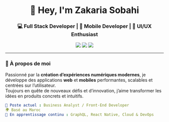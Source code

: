 <!-- PROFIL GITHUB README DE ZAKARIA SOBAHI -->

<h1 align="center">👋 Hey, I'm Zakaria Sobahi</h1>
<h3 align="center">💻 Full Stack Developer | 📱 Mobile Developer | 🎨 UI/UX Enthusiast</h3>

<p align="center">
  <a href="https://linkedin.com/in/votre-profil"><img src="https://img.shields.io/badge/LinkedIn-0077B5.svg?&style=for-the-badge&logo=linkedin&logoColor=white"/></a>
  <a href="mailto:sobahi.zakaria@agadev.io"><img src="https://img.shields.io/badge/Email-D14836?style=for-the-badge&logo=gmail&logoColor=white"/></a>
  <a href="https://votre-portfolio.com"><img src="https://img.shields.io/badge/Portfolio-000000?style=for-the-badge&logo=vercel&logoColor=white"/></a>
</p>

---

### 🧠 À propos de moi  
Passionné par la **création d’expériences numériques modernes**, je développe des applications **web** et **mobiles** performantes, scalables et centrées sur l’utilisateur.  
Toujours en quête de nouveaux défis et d’innovation, j’aime transformer les idées en produits concrets et intuitifs.  

```yaml
💼 Poste actuel : Business Analyst / Front-End Developer  
🌍 Basé au Maroc  
🚀 En apprentissage continu : GraphQL, React Native, Cloud & DevOps  

